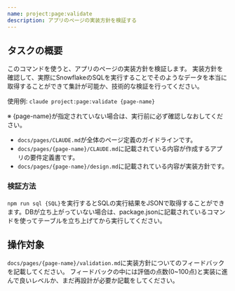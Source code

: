 ```yaml
---
name: project:page:validate
description: アプリのページの実装方針を検証する
---
```


## タスクの概要

このコマンドを使うと、アプリのページの実装方針を検証します。
実装方針を確認して、実際にSnowflakeのSQLを実行することでそのようなデータを本当に取得することができて集計が可能か、技術的な検証を行ってください。

使用例: `claude project:page:validate {page-name}`

※ {page-name}が指定されていない場合は、実行前に必ず確認しなおしてください。

- `docs/pages/CLAUDE.md`が全体のページ定義のガイドラインです。
- `docs/pages/{page-name}/CLAUDE.md`に記載されている内容が作成するアプリの要件定義書です。
- `docs/pages/{page-name}/design.md`に記載されている内容が実装方針です。

### 検証方法

`npm run sql {SQL}`を実行するとSQLの実行結果をJSONで取得することができます。DBが立ち上がっていない場合は、package.jsonに記載されているコマンドを使ってテーブルを立ち上げてから実行してください。

## 操作対象

`docs/pages/{page-name}/validation.md`に実装方針についてのフィードバックを記載してください。
フィードバックの中には評価の点数(0~100点)と実装に進んで良いレベルか、まだ再設計が必要か記載をしてください。